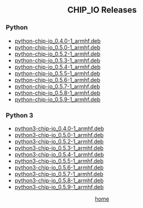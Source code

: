 <html><head><title>xtacocorex's dumping ground of information: chip_io releases</title></head>
<body>
    <div align="center"><h2>CHIP_IO Releases</h2></div>
    <div align="left"><h3>Python</h3>
    <ul>
    <li><a href="python-chip-io_0.4.0-1_armhf.deb">python-chip-io_0.4.0-1_armhf.deb</a></li>
    <li><a href="python-chip-io_0.5.0-1_armhf.deb">python-chip-io_0.5.0-1_armhf.deb</a></li>
    <li><a href="python-chip-io_0.5.2-1_armhf.deb">python-chip-io_0.5.2-1_armhf.deb</a></li>
    <li><a href="python-chip-io_0.5.3-1_armhf.deb">python-chip-io_0.5.3-1_armhf.deb</a></li>
    <li><a href="python-chip-io_0.5.4-1_armhf.deb">python-chip-io_0.5.4-1_armhf.deb</a></li>
    <li><a href="python-chip-io_0.5.5-1_armhf.deb">python-chip-io_0.5.5-1_armhf.deb</a></li>
    <li><a href="python-chip-io_0.5.6-1_armhf.deb">python-chip-io_0.5.6-1_armhf.deb</a></li>
    <li><a href="python-chip-io_0.5.7-1_armhf.deb">python-chip-io_0.5.7-1_armhf.deb</a></li>
    <li><a href="python-chip-io_0.5.8-1_armhf.deb">python-chip-io_0.5.8-1_armhf.deb</a></li>
    <li><a href="python-chip-io_0.5.9-1_armhf.deb">python-chip-io_0.5.9-1_armhf.deb</a></li>
    </ul>
    </div>
    <div align="left"><h3>Python 3</h3>
    <ul>
    <li><a href="python3-chip-io_0.4.0-1_armhf.deb">python3-chip-io_0.4.0-1_armhf.deb</a></li>
    <li><a href="python3-chip-io_0.5.0-1_armhf.deb">python3-chip-io_0.5.0-1_armhf.deb</a></li>
    <li><a href="python3-chip-io_0.5.2-1_armhf.deb">python3-chip-io_0.5.2-1_armhf.deb</a></li>
    <li><a href="python3-chip-io_0.5.3-1_armhf.deb">python3-chip-io_0.5.3-1_armhf.deb</a></li>
    <li><a href="python3-chip-io_0.5.4-1_armhf.deb">python3-chip-io_0.5.4-1_armhf.deb</a></li>
    <li><a href="python3-chip-io_0.5.5-1_armhf.deb">python3-chip-io_0.5.5-1_armhf.deb</a></li>
    <li><a href="python3-chip-io_0.5.6-1_armhf.deb">python3-chip-io_0.5.6-1_armhf.deb</a></li>
    <li><a href="python3-chip-io_0.5.7-1_armhf.deb">python3-chip-io_0.5.7-1_armhf.deb</a></li>
    <li><a href="python3-chip-io_0.5.8-1_armhf.deb">python3-chip-io_0.5.8-1_armhf.deb</a></li>
    <li><a href="python3-chip-io_0.5.9-1_armhf.deb">python3-chip-io_0.5.9-1_armhf.deb</a></li>
    </ul>
    </div>
    <div align="center"><a href="xtacocorex.github.io">home</a></div>
</body>
</html>